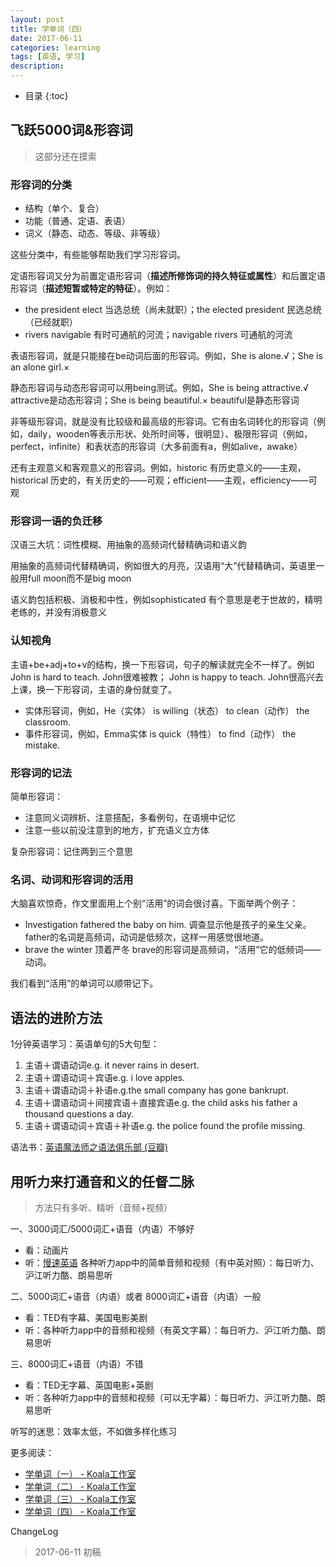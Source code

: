 ```yaml
---
layout: post
title: 学单词（四）
date: 2017-06-11
categories: learning
tags: [英语, 学习]
description: 
---
```


* 目录
{:toc}


## 飞跃5000词&形容词

> 这部分还在摸索

### 形容词的分类

* 结构（单个、复合）
* 功能（普通、定语、表语）
* 词义（静态、动态、等级、非等级）

这些分类中，有些能够帮助我们学习形容词。

定语形容词又分为前置定语形容词（**描述所修饰词的持久特征或属性**）和后置定语形容词（**描述短暂或特定的特征**）。例如：

* the president elect 当选总统（尚未就职）；the elected president 民选总统（已经就职）
* rivers navigable 有时可通航的河流；navigable rivers 可通航的河流

表语形容词，就是只能接在be动词后面的形容词。例如，She is alone.√；She is an alone girl.×

静态形容词与动态形容词可以用being测试。例如，She is being attractive.√ attractive是动态形容词；She is being beautiful.× beautiful是静态形容词

非等级形容词，就是没有比较级和最高级的形容词。它有由名词转化的形容词（例如，daily，wooden等表示形状、处所时间等，很明显）、极限形容词（例如，perfect，infinite）和表状态的形容词（大多前面有a，例如alive，awake）

还有主观意义和客观意义的形容词。例如，historic 有历史意义的——主观，historical 历史的，有关历史的——可观；efficient——主观，efficiency——可观

### 形容词一语的负迁移

汉语三大坑：词性模糊、用抽象的高频词代替精确词和语义韵

用抽象的高频词代替精确词，例如很大的月亮，汉语用“大”代替精确词，英语里一般用full moon而不是big moon

语义韵包括积极、消极和中性，例如sophisticated 有个意思是老于世故的，精明老练的，并没有消极意义

### 认知视角

主语+be+adj+to+v的结构，换一下形容词，句子的解读就完全不一样了。例如John is hard to teach. John很难被教； John is happy to teach. John很高兴去上课，换一下形容词，主语的身份就变了。

* 实体形容词，例如，He（实体） is willing（状态） to clean（动作） the classroom.
* 事件形容词，例如，Emma实体 is quick（特性） to find（动作） the mistake.

### 形容词的记法

简单形容词：

* 注意同义词辨析、注意搭配，多看例句，在语境中记忆
* 注意一些以前没注意到的地方，扩充语义立方体

复杂形容词：记住两到三个意思

### 名词、动词和形容词的活用

大脑喜欢惊奇，作文里面用上个别“活用”的词会很讨喜。下面举两个例子：

* Investigation fathered the baby on him. 调查显示他是孩子的亲生父亲。father的名词是高频词，动词是低频次，这样一用感觉很地道。
* brave the winter 顶着严冬 brave的形容词是高频词，“活用”它的低频词——动词。

我们看到“活用”的单词可以顺带记下。

## 语法的进阶方法

1分钟英语学习：英语单句的5大句型：

1. 主语＋谓语动词e.g. it never rains in desert.
2. 主语＋谓语动词＋宾语e.g. i love apples.
3. 主语＋谓语动词＋补语e.g.the small company has gone bankrupt.
4. 主语＋谓语动词＋间接宾语＋直接宾语e.g. the child asks his father a thousand questions a day.
5. 主语＋谓语动词＋宾语＋补语e.g. the police found the profile missing.

语法书：[英语魔法师之语法俱乐部 (豆瓣)](https://book.douban.com/subject/1014914/)

## 用听力来打通音和义的任督二脉

> 方法只有多听、精听（音频+视频）

一、3000词汇/5000词汇+语音（内语）不够好

* 看：动画片
* 听：[慢速英语](http://learningenglish.voanews.com/)
   各种听力app中的简单音频和视频（有中英对照）：每日听力、沪江听力酷、朗易思听

二、5000词汇+语音（内语）或者 8000词汇+语音（内语）一般

* 看：TED有字幕、美国电影美剧
* 听：各种听力app中的音频和视频（有英文字幕）：每日听力、沪江听力酷、朗易思听

三、8000词汇+语音（内语）不错

* 看：TED无字幕、英国电影+英剧
* 听：各种听力app中的音频和视频（可以无字幕）：每日听力、沪江听力酷、朗易思听

听写的迷思：效率太低，不如做多样化练习

更多阅读：

* [学单词（一） - Koala工作室](https://matrixxt.com/learning/2017/06/11/learning-words-1/)
* [学单词（二） - Koala工作室](https://matrixxt.com/learning/2017/06/11/learning-words-2/)
* [学单词（三） - Koala工作室](https://matrixxt.com/learning/2017/06/11/learning-words-3/)
* [学单词（四） - Koala工作室](https://matrixxt.com/learning/2017/06/11/learning-words-4/)

ChangeLog

> 2017-06-11 初稿